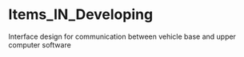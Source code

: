 # Items_IN_Developing
Interface design for communication between vehicle base and upper computer software
